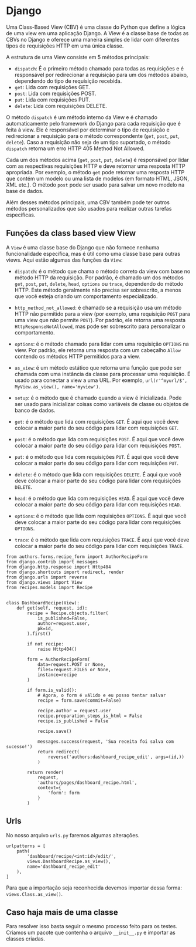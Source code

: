 # Django

Uma Class-Based View (CBV) é uma classe do Python que define a lógica de uma view em uma aplicação Django. A View é a classe base de todas as CBVs no Django e oferece uma maneira simples de lidar com diferentes tipos de requisições HTTP em uma única classe.

A estrutura de uma View consiste em 5 métodos principais:

- `dispatch`: É o primeiro método chamado para todas as requisições e é responsável por redirecionar a requisição para um dos métodos abaixo, dependendo do tipo de requisição recebida.
- `get`: Lida com requisições GET.
- `post`: Lida com requisições POST.
- `put`: Lida com requisições PUT.
- `delete`: Lida com requisições DELETE.

O método `dispatch` é um método interno da View e é chamado automaticamente pelo framework do Django para cada requisição que é feita à view. Ele é responsável por determinar o tipo de requisição e redirecionar a requisição para o método correspondente (`get`, `post`, `put`, `delete`). Caso a requisição não seja de um tipo suportado, o método `dispatch` retorna um erro HTTP 405 Method Not Allowed.

Cada um dos métodos acima (`get`, `post`, `put`, `delete`) é responsável por lidar com as respectivas requisições HTTP e deve retornar uma resposta HTTP apropriada. Por exemplo, o método `get` pode retornar uma resposta HTTP que contém um modelo ou uma lista de modelos (em formato HTML, JSON, XML etc.). O método `post` pode ser usado para salvar um novo modelo na base de dados.

Além desses métodos principais, uma CBV também pode ter outros métodos personalizados que são usados para realizar outras tarefas específicas.


## Funções da class based view View

A `View` é uma classe base do Django que não fornece nenhuma funcionalidade específica, mas é útil como uma classe base para outras views. Aqui estão algumas das funções da `View`:

- `dispatch`: é o método que chama o método correto da view com base no método HTTP da requisição. Por padrão, é chamado um dos métodos `get`, `post`, `put`, `delete`, `head`, `options` ou `trace`, dependendo do método HTTP. Este método geralmente não precisa ser sobrescrito, a menos que você esteja criando um comportamento especializado.

- `http_method_not_allowed`: é chamado se a requisição usa um método HTTP não permitido para a view (por exemplo, uma requisição `POST` para uma view que não permite `POST`). Por padrão, ele retorna uma resposta `HttpResponseNotAllowed`, mas pode ser sobrescrito para personalizar o comportamento.

- `options`: é o método chamado para lidar com uma requisição `OPTIONS` na view. Por padrão, ele retorna uma resposta com um cabeçalho `Allow` contendo os métodos HTTP permitidos para a view.

- `as_view`: é um método estático que retorna uma função que pode ser chamada com uma instância da classe para processar uma requisição. É usado para conectar a view a uma URL. Por exemplo, `url(r'^myurl/$', MyView.as_view(), name='myview')`.

- `setup`: é o método que é chamado quando a view é inicializada. Pode ser usado para inicializar coisas como variáveis de classe ou objetos de banco de dados.

- `get`: é o método que lida com requisições `GET`. É aqui que você deve colocar a maior parte do seu código para lidar com requisições `GET`.

- `post`: é o método que lida com requisições `POST`. É aqui que você deve colocar a maior parte do seu código para lidar com requisições `POST`.

- `put`: é o método que lida com requisições `PUT`. É aqui que você deve colocar a maior parte do seu código para lidar com requisições `PUT`.

- `delete`: é o método que lida com requisições `DELETE`. É aqui que você deve colocar a maior parte do seu código para lidar com requisições `DELETE`.

- `head`: é o método que lida com requisições `HEAD`. É aqui que você deve colocar a maior parte do seu código para lidar com requisições `HEAD`.

- `options`: é o método que lida com requisições `OPTIONS`. É aqui que você deve colocar a maior parte do seu código para lidar com requisições `OPTIONS`.

- `trace`: é o método que lida com requisições `TRACE`. É aqui que você deve colocar a maior parte do seu código para lidar com requisições `TRACE`.


```
from authors.forms.recipe_form import AuthorRecipeForm
from django.contrib import messages
from django.http.response import Http404
from django.shortcuts import redirect, render
from django.urls import reverse
from django.views import View
from recipes.models import Recipe


class DashboardRecipe(View):
    def get(self, request, id):
        recipe = Recipe.objects.filter(
            is_published=False,
            author=request.user,
            pk=id,
        ).first()

        if not recipe:
            raise Http404()

        form = AuthorRecipeForm(
            data=request.POST or None,
            files=request.FILES or None,
            instance=recipe
        )

        if form.is_valid():
            # Agora, o form é válido e eu posso tentar salvar
            recipe = form.save(commit=False)

            recipe.author = request.user
            recipe.preparation_steps_is_html = False
            recipe.is_published = False

            recipe.save()

            messages.success(request, 'Sua receita foi salva com sucesso!')
            return redirect(
                reverse('authors:dashboard_recipe_edit', args=(id,))
            )

        return render(
            request,
            'authors/pages/dashboard_recipe.html',
            context={
                'form': form
            }
        )
```

## Urls
No nosso arquivo `urls.py` faremos algumas alterações.
```
urlpatterns = [
    path(
        'dashboard/recipe/<int:id>/edit/',
        views.DashboardRecipe.as_view(),
        name='dashboard_recipe_edit'
    ),
]
```

Para que a importação seja reconhecida devemos importar dessa forma: `views.Class.as_view()`.

## Caso haja mais de uma classe
Para resolver isso basta seguir o mesmo processo feito para os testes. Criamos um pacote que contenha o arquivo `__init__.py` e importar as classes criadas.
